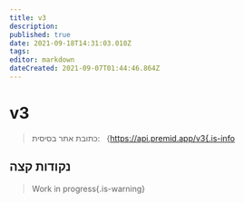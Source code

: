 ```yaml
---
title: v3
description:
published: true
date: 2021-09-18T14:31:03.010Z
tags:
editor: markdown
dateCreated: 2021-09-07T01:44:46.864Z
---
```


# v3

> כתובת אתר בסיסית:   {https://api.premid.app/v3{.is-info


## נקודות קצה
> Work in progress{.is-warning}